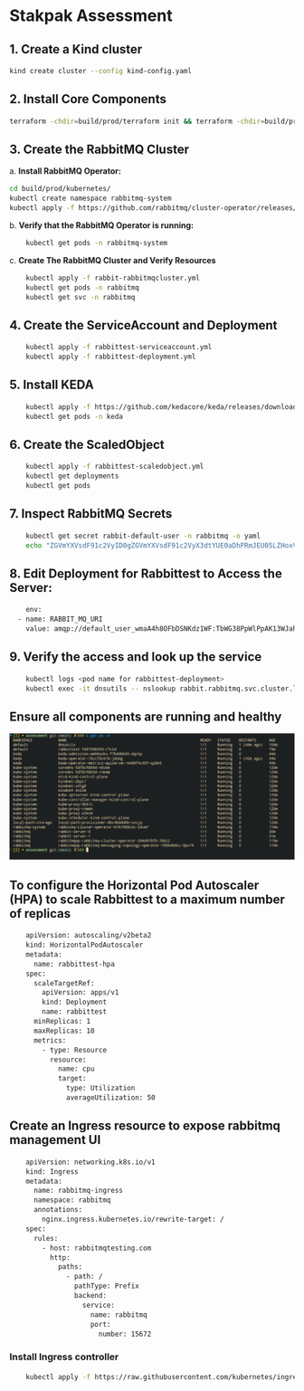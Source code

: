 # Stakpak Assessment

## 1. Create a Kind cluster
```bash
kind create cluster --config kind-config.yaml
```

## 2. Install Core Components
```bash
terraform -chdir=build/prod/terraform init && terraform -chdir=build/prod/terraform apply --auto-approve
```


## 3. Create the RabbitMQ Cluster
a. **Install RabbitMQ Operator:**
   ```bash
   cd build/prod/kubernetes/
   kubectl create namespace rabbitmq-system
   kubectl apply -f https://github.com/rabbitmq/cluster-operator/releases/latest/download/cluster-operator.yml
   ```
b. **Verify that the RabbitMQ Operator is running:**
```bash
    kubectl get pods -n rabbitmq-system
```
c. **Create The RabbitMQ Cluster and Verify Resources**
```bash
    kubectl apply -f rabbit-rabbitmqcluster.yml
    kubectl get pods -n rabbitmq
    kubectl get svc -n rabbitmq
```
## 4. Create the ServiceAccount and Deployment
```bash
    kubectl apply -f rabbittest-serviceaccount.yml
    kubectl apply -f rabbittest-deployment.yml
```
## 5. Install KEDA 
```bash
    kubectl apply -f https://github.com/kedacore/keda/releases/download/v2.7.1/keda-2.7.1.yaml
    kubectl get pods -n keda
```
## 6. Create the ScaledObject
```bash
    kubectl apply -f rabbittest-scaledobject.yml
    kubectl get deployments
    kubectl get pods
```
## 7. Inspect RabbitMQ Secrets
```bash
    kubectl get secret rabbit-default-user -n rabbitmq -o yaml
    echo "ZGVmYXVsdF91c2VyID0gZGVmYXVsdF91c2VyX3dtYUE0aDhPRmJEU05LZHoxV0YKZGVmYXVsdF9wYXNzID0gVGJXRzM4UHBXbFBwQUsxM1dKYWhnSjl0SFJLdUxnVTcK" | base64 --decode 

```
## 8. Edit Deployment for Rabbittest to Access the Server:
```bash
    env:
  - name: RABBIT_MQ_URI
    value: amqp://default_user_wmaA4h8OFbDSNKdz1WF:TbWG38PpWlPpAK13WJahgJ9tHRKuLgU7@rabbit.rabbitmq.svc:5672
```
## 9. Verify the access and look up the service
```bash
    kubectl logs <pod name for rabbittest-deployment>
    kubectl exec -it dnsutils -- nslookup rabbit.rabbitmq.svc.cluster.local
```

## Ensure all components are running and healthy
![pods](imgs/all_pods.png)

## To configure the Horizontal Pod Autoscaler (HPA) to scale Rabbittest to a maximum number of replicas
```bash
    apiVersion: autoscaling/v2beta2
    kind: HorizontalPodAutoscaler
    metadata:
      name: rabbittest-hpa
    spec:
      scaleTargetRef:
        apiVersion: apps/v1
        kind: Deployment
        name: rabbittest
      minReplicas: 1
      maxReplicas: 10
      metrics:
        - type: Resource
          resource:
            name: cpu
            target:
              type: Utilization
              averageUtilization: 50 
```

## Create an Ingress resource to expose rabbitmq management UI
```bash
    apiVersion: networking.k8s.io/v1
    kind: Ingress
    metadata:
      name: rabbitmq-ingress
      namespace: rabbitmq
      annotations:
        nginx.ingress.kubernetes.io/rewrite-target: /
    spec:
      rules:
        - host: rabbitmqtesting.com
          http:
            paths:
              - path: /
                pathType: Prefix
                backend:
                  service:
                    name: rabbitmq
                    port:
                      number: 15672
```
### Install Ingress controller
```bash
    kubectl apply -f https://raw.githubusercontent.com/kubernetes/ingress-nginx/main/deploy/static/provider/cloud/deploy.yaml
```
